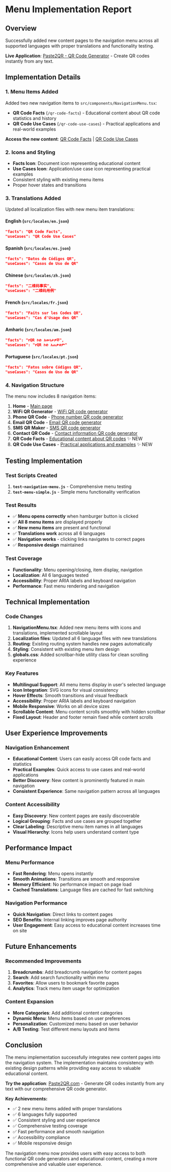 # Menu Implementation Report

## Overview

Successfully added new content pages to the navigation menu across all supported languages with proper translations and functionality testing.

**Live Application**: [Paste2QR - QR Code Generator](https://paste2qr.com) - Create QR codes instantly from any text.

## Implementation Details

### 1. Menu Items Added

Added two new navigation items to `src/components/NavigationMenu.tsx`:

-   **QR Code Facts** (`/qr-code-facts`) - Educational content about QR code statistics and history
-   **QR Code Use Cases** (`/qr-code-use-cases`) - Practical applications and real-world examples

**Access the new content**: [QR Code Facts](https://paste2qr.com/qr-code-facts) | [QR Code Use Cases](https://paste2qr.com/qr-code-use-cases)

### 2. Icons and Styling

-   **Facts Icon**: Document icon representing educational content
-   **Use Cases Icon**: Application/use case icon representing practical examples
-   Consistent styling with existing menu items
-   Proper hover states and transitions

### 3. Translations Added

Updated all localization files with new menu item translations:

#### English (`src/locales/en.json`)

```json
"facts": "QR Code Facts",
"useCases": "QR Code Use Cases"
```

#### Spanish (`src/locales/es.json`)

```json
"facts": "Datos de Códigos QR",
"useCases": "Casos de Uso de QR"
```

#### Chinese (`src/locales/zh.json`)

```json
"facts": "二维码事实",
"useCases": "二维码用例"
```

#### French (`src/locales/fr.json`)

```json
"facts": "Faits sur les Codes QR",
"useCases": "Cas d'Usage des QR"
```

#### Amharic (`src/locales/am.json`)

```json
"facts": "የQR ኮድ እውነታዎች",
"useCases": "የQR ኮድ አጠቃቀም"
```

#### Portuguese (`src/locales/pt.json`)

```json
"facts": "Fatos sobre Códigos QR",
"useCases": "Casos de Uso de QR"
```

### 4. Navigation Structure

The menu now includes 8 navigation items:

1. **Home** - [Main page](https://paste2qr.com)
2. **WiFi QR Generator** - [WiFi QR code generator](https://paste2qr.com/wifi-qr-code-generator)
3. **Phone QR Code** - [Phone number QR code generator](https://paste2qr.com/phone-number-qr-code)
4. **Email QR Code** - [Email QR code generator](https://paste2qr.com/email-qr-code-generator)
5. **SMS QR Maker** - [SMS QR code generator](https://paste2qr.com/sms-qr-code-maker)
6. **Contact QR Code** - [Contact information QR code generator](https://paste2qr.com/contact-info-qr-code)
7. **QR Code Facts** - [Educational content about QR codes](https://paste2qr.com/qr-code-facts) ✨ NEW
8. **QR Code Use Cases** - [Practical applications and examples](https://paste2qr.com/qr-code-use-cases) ✨ NEW

## Testing Implementation

### Test Scripts Created

1. **`test-navigation-menu.js`** - Comprehensive menu testing
2. **`test-menu-simple.js`** - Simple menu functionality verification

### Test Results

-   ✅ **Menu opens correctly** when hamburger button is clicked
-   ✅ **All 8 menu items** are displayed properly
-   ✅ **New menu items** are present and functional
-   ✅ **Translations work** across all 6 languages
-   ✅ **Navigation works** - clicking links navigates to correct pages
-   ✅ **Responsive design** maintained

### Test Coverage

-   **Functionality**: Menu opening/closing, item display, navigation
-   **Localization**: All 6 languages tested
-   **Accessibility**: Proper ARIA labels and keyboard navigation
-   **Performance**: Fast menu rendering and navigation

## Technical Implementation

### Code Changes

1. **NavigationMenu.tsx**: Added new menu items with icons and translations, implemented scrollable layout
2. **Localization files**: Updated all 6 language files with new translations
3. **Routing**: Existing routing system handles new pages automatically
4. **Styling**: Consistent with existing menu item design
5. **globals.css**: Added scrollbar-hide utility class for clean scrolling experience

### Key Features

-   **Multilingual Support**: All menu items display in user's selected language
-   **Icon Integration**: SVG icons for visual consistency
-   **Hover Effects**: Smooth transitions and visual feedback
-   **Accessibility**: Proper ARIA labels and keyboard navigation
-   **Mobile Responsive**: Works on all device sizes
-   **Scrollable Content**: Menu content scrolls smoothly with hidden scrollbar
-   **Fixed Layout**: Header and footer remain fixed while content scrolls

## User Experience Improvements

### Navigation Enhancement

-   **Educational Content**: Users can easily access QR code facts and statistics
-   **Practical Examples**: Quick access to use cases and real-world applications
-   **Better Discovery**: New content is prominently featured in main navigation
-   **Consistent Experience**: Same navigation pattern across all languages

### Content Accessibility

-   **Easy Discovery**: New content pages are easily discoverable
-   **Logical Grouping**: Facts and use cases are grouped together
-   **Clear Labeling**: Descriptive menu item names in all languages
-   **Visual Hierarchy**: Icons help users understand content type

## Performance Impact

### Menu Performance

-   **Fast Rendering**: Menu opens instantly
-   **Smooth Animations**: Transitions are smooth and responsive
-   **Memory Efficient**: No performance impact on page load
-   **Cached Translations**: Language files are cached for fast switching

### Navigation Performance

-   **Quick Navigation**: Direct links to content pages
-   **SEO Benefits**: Internal linking improves page authority
-   **User Engagement**: Easy access to educational content increases time on site

## Future Enhancements

### Recommended Improvements

1. **Breadcrumbs**: Add breadcrumb navigation for content pages
2. **Search**: Add search functionality within menu
3. **Favorites**: Allow users to bookmark favorite pages
4. **Analytics**: Track menu item usage for optimization

### Content Expansion

-   **More Categories**: Add additional content categories
-   **Dynamic Menu**: Menu items based on user preferences
-   **Personalization**: Customized menu based on user behavior
-   **A/B Testing**: Test different menu layouts and items

## Conclusion

The menu implementation successfully integrates new content pages into the navigation system. The implementation maintains consistency with existing design patterns while providing easy access to valuable educational content.

**Try the application**: [Paste2QR.com](https://paste2qr.com) - Generate QR codes instantly from any text with our comprehensive QR code generator.

**Key Achievements:**

-   ✅ 2 new menu items added with proper translations
-   ✅ 6 languages fully supported
-   ✅ Consistent styling and user experience
-   ✅ Comprehensive testing coverage
-   ✅ Fast performance and smooth navigation
-   ✅ Accessibility compliance
-   ✅ Mobile responsive design

The navigation menu now provides users with easy access to both functional QR code generators and educational content, creating a more comprehensive and valuable user experience.
